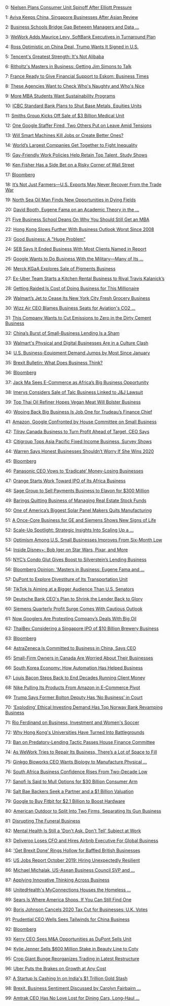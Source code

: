 0: 	 [Nielsen Plans Consumer Unit Spinoff After Elliott Pressure](https://www.bloomberg.com/news/articles/2019-11-07/nielsen-said-to-plan-spinoff-of-connect-arm-into-public-company) 

1: 	 [Aviva Keeps China, Singapore Businesses After Asian Review](https://www.bloomberg.com/news/articles/2019-11-18/aviva-keeps-its-china-singapore-businesses-after-asian-review) 

2: 	 [Business Schools Bridge Gap Between Managers and Data ...](https://www.bloomberg.com/news/articles/2019-11-05/business-schools-bridge-gap-between-managers-and-data-scientists) 

3: 	 [WeWork Adds Maurice Levy, SoftBank Executives in Turnaround Plan](https://www.bloomberg.com/news/articles/2019-11-22/wework-appoints-new-executives-as-part-of-five-year-plan) 

4: 	 [Ross Optimistic on China Deal, Trump Wants It Signed in U.S.](https://www.bloomberg.com/news/articles/2019-11-03/ross-optimistic-on-china-trade-deal-says-huawei-licenses-coming) 

5: 	 [Tencent's Greatest Strength: It's Not Alibaba](https://www.bloomberg.com/opinion/articles/2019-11-13/tencent-earnings-show-it-s-not-alibaba-and-that-s-good) 

6: 	 [Ritholtz's Masters in Business: Getting Jim Simons to Talk](https://www.bloomberg.com/opinion/articles/2019-11-01/ritholtz-s-masters-in-business-getting-jim-simons-to-talk) 

7: 	 [France Ready to Give Financial Support to Eskom: Business Times](https://www.bloomberg.com/news/articles/2019-11-10/france-ready-to-give-financial-support-to-eskom-business-times) 

8: 	 [These Agencies Want to Check Who's Naughty and Who's Nice](https://www.bloomberg.com/news/articles/2019-11-22/moody-s-s-p-race-into-esg-rating-business-in-acquisition-binge) 

9: 	 [More MBA Students Want Sustainability Programs](https://www.bloomberg.com/news/articles/2019-11-04/more-mba-students-want-sustainability-programs) 

10: 	 [ICBC Standard Bank Plans to Shut Base Metals, Equities Units](https://www.bloomberg.com/news/articles/2019-11-08/icbc-standard-bank-plans-to-shut-base-metals-and-equities-units) 

11: 	 [Smiths Group Kicks Off Sale of $3 Billion Medical Unit](https://www.bloomberg.com/news/articles/2019-11-18/smiths-is-said-to-kick-off-sale-of-3-billion-medical-business) 

12: 	 [One Google Staffer Fired, Two Others Put on Leave Amid Tensions](https://www.bloomberg.com/news/articles/2019-11-12/one-google-staffer-fired-two-others-put-on-leave-amid-tensions) 

13: 	 [Will Smart Machines Kill Jobs or Create Better Ones?](https://www.bloomberg.com/news/articles/2019-11-22/will-smart-machines-kill-jobs-or-create-better-ones-quicktake) 

14: 	 [World’s Largest Companies Get Together to Fight Inequality](https://www.bloomberg.com/news/articles/2019-11-12/danone-ceo-plans-to-expand-inequality-fight-with-new-projects) 

15: 	 [Gay-Friendly Work Policies Help Retain Top Talent, Study Shows](https://www.bloomberg.com/news/articles/2019-11-18/gay-friendly-work-policies-help-retain-top-talent-study-shows) 

16: 	 [Ken Fisher Has a Side Bet on a Risky Corner of Wall Street](https://www.bloomberg.com/news/articles/2019-11-08/ken-fisher-has-a-side-bet-on-a-risky-corner-of-wall-street) 

17: 	 [Bloomberg](https://www.bloomberg.com/news/audio/2019-11-04/stanford-tops-u-s-b-schools-ranking-podcast) 

18: 	 [It’s Not Just Farmers—U.S. Exports May Never Recover From the Trade War](https://www.bloomberg.com/news/articles/2019-11-15/see-the-states-where-trump-trade-war-is-hammering-china-exports) 

19: 	 [North Sea Oil Man Finds New Opportunities in Dying Fields](https://www.bloomberg.com/news/articles/2019-11-07/north-sea-oil-man-finds-new-opportunities-in-dying-fields) 

20: 	 [David Booth, Eugene Fama on an Academic Theory in the ...](https://www.bloomberg.com/opinion/articles/2019-11-11/david-booth-eugene-fama-on-an-academic-theory-in-the-real-world) 

21: 	 [Five Business School Deans On Why You Should Still Get an MBA](https://www.bloomberg.com/news/articles/2019-11-04/five-business-school-deans-on-why-you-should-still-get-an-mba) 

22: 	 [Hong Kong Slows Further With Business Outlook Worst Since 2008](https://www.bloomberg.com/news/articles/2019-11-05/hong-kong-slows-further-with-business-outlook-worst-since-2008) 

23: 	 [Good Business: A "Huge Problem"](https://www.bloomberg.com/news/newsletters/2019-11-13/good-business-a-huge-problem) 

24: 	 [SEB Says It Ended Business With Most Clients Named in Report](https://www.bloomberg.com/news/articles/2019-11-19/seb-given-list-of-194-firms-as-part-of-money-laundering-report) 

25: 	 [Google Wants to Do Business With the Military—Many of Its ...](https://www.bloomberg.com/features/2019-google-military-contract-dilemma/) 

26: 	 [Merck KGaA Explores Sale of Pigments Business](https://www.bloomberg.com/news/articles/2019-11-19/merck-kgaa-is-said-to-explore-a-sale-of-pigments-business) 

27: 	 [Ex-Uber Team Starts a Kitchen Rental Business to Rival Travis Kalanick’s](https://www.bloomberg.com/news/articles/2019-11-14/ex-uber-team-starts-a-kitchen-rental-business-to-rival-travis-kalanick-s) 

28: 	 [Getting Raided Is Cost of Doing Business for This Millionaire](https://www.bloomberg.com/news/articles/2019-11-21/getting-raided-is-cost-of-doing-business-for-this-millionaire) 

29: 	 [Walmart’s Jet to Cease Its New York City Fresh Grocery Business](https://www.bloomberg.com/news/articles/2019-11-22/walmart-s-jet-to-cease-its-new-york-city-fresh-grocery-business) 

30: 	 [Wizz Air CEO Blames Business Seats for Aviation's CO2 ...](https://www.bloomberg.com/news/articles/2019-11-13/wizz-air-ceo-blames-business-seats-for-aviation-s-co2-headache) 

31: 	 [This Company Wants to Cut Emissions to Zero in the Dirty Cement Business](https://www.bloomberg.com/news/articles/2019-11-06/flsmidth-wants-to-cut-emissions-to-zero-in-dirty-cement-business) 

32: 	 [China’s Burst of Small-Business Lending Is a Sham](https://www.bloomberg.com/opinion/articles/2019-11-20/china-s-tweaked-statistics-overstate-lending-to-private-business) 

33: 	 [Walmart's Physical and Digital Businesses Are in a Culture Clash](https://www.bloomberg.com/news/articles/2019-11-12/walmart-s-physical-and-digital-businesses-are-in-a-culture-clash) 

34: 	 [U.S. Business-Equipment Demand Jumps by Most Since January](https://www.bloomberg.com/news/articles/2019-11-27/u-s-business-equipment-demand-increases-by-most-since-january) 

35: 	 [Brexit Bulletin: What Does Business Think?](https://www.bloomberg.com/news/articles/2019-11-18/brexit-bulletin-what-does-business-think) 

36: 	 [Bloomberg](https://www.bloomberg.com/news/audio/2019-11-22/ilana-weinstein-discusses-hedge-fund-recruitment-podcast) 

37: 	 [Jack Ma Sees E-Commerce as Africa’s Big Business Opportunity](https://www.bloomberg.com/news/articles/2019-11-15/jack-ma-sees-virgin-land-in-africa-for-e-commerce-entrepreneurs) 

38: 	 [Imerys Considers Sale of Talc Business Linked to J&amp;J Lawsuit](https://www.bloomberg.com/news/articles/2019-11-27/imerys-said-to-mull-sale-of-talc-business-linked-to-j-j-lawsuit) 

39: 	 [Top Thai Oil Refiner Hopes Vegan Meat Will Bolster Business](https://www.bloomberg.com/news/articles/2019-11-19/thai-refiner-targets-bioplastics-vegan-meat-to-bolster-business) 

40: 	 [Wooing Back Big Business Is Job One for Trudeau’s Finance Chief](https://www.bloomberg.com/news/articles/2019-11-21/wooing-back-big-business-is-job-one-for-trudeau-s-finance-chief) 

41: 	 [Amazon, Google Confronted by House Committee on Small Business](https://www.bloomberg.com/news/articles/2019-11-14/amazon-google-confronted-by-house-committee-on-small-business) 

42: 	 [Tilray Canada Business to Turn Profit Ahead of Target, CEO Says](https://www.bloomberg.com/news/articles/2019-11-13/tilray-canada-business-to-turn-profit-ahead-of-target-ceo-says) 

43: 	 [Citigroup Tops Asia Pacific Fixed Income Business, Survey Shows](https://www.bloomberg.com/news/articles/2019-11-20/citigroup-tops-asia-pacific-fixed-income-business-survey-shows) 

44: 	 [Warren Says Honest Businesses Shouldn’t Worry If She Wins 2020](https://www.bloomberg.com/news/articles/2019-11-14/warren-says-big-business-shouldn-t-worry-about-her-presidency) 

45: 	 [Bloomberg](https://www.bloomberg.com/news/audio/2019-11-15/ash-carter-discusses-the-business-of-defense-podcast) 

46: 	 [Panasonic CEO Vows to ‘Eradicate’ Money-Losing Businesses](https://www.bloomberg.com/news/articles/2019-11-22/panasonic-ceo-vows-to-eradicate-money-losing-businesses) 

47: 	 [Orange Starts Work Toward IPO of Its Africa Business](https://www.bloomberg.com/news/articles/2019-11-15/orange-is-said-to-start-preparations-for-ipo-of-africa-business) 

48: 	 [Sage Group to Sell Payments Business to Elavon for $300 Million](https://www.bloomberg.com/news/articles/2019-11-18/sage-group-to-sell-payments-business-to-elavon-for-300-million) 

49: 	 [Barings Quitting Business of Managing Real Estate Stock Funds](https://www.bloomberg.com/news/articles/2019-11-08/barings-quitting-business-of-managing-real-estate-stock-funds) 

50: 	 [One of America’s Biggest Solar Panel Makers Quits Manufacturing](https://www.bloomberg.com/news/articles/2019-11-11/panel-maker-sunpower-will-split-into-two-separate-companies) 

51: 	 [A Once-Core Business for GE and Siemens Shows New Signs of Life](https://www.bloomberg.com/opinion/articles/2019-11-22/ge-and-siemens-see-signs-of-life-in-once-core-gas-turbine-units-k3akkbtd) 

52: 	 [Scale-Up Spotlight: Strategic Insights Into Scaling Up a ...](https://www.bloomberg.com/news/videos/2019-11-12/scale-up-spotlight-strategic-insights-into-scaling-up-a-successful-business-video) 

53: 	 [Optimism Among U.S. Small Businesses Improves From Six-Month Low](https://www.bloomberg.com/news/articles/2019-11-12/optimism-among-u-s-small-businesses-improves-from-six-month-low) 

54: 	 [Inside Disney+: Bob Iger on Star Wars, Pixar, and More](https://www.bloomberg.com/news/features/2019-11-07/inside-disney-bob-iger-on-star-wars-pixar-and-more) 

55: 	 [NYC’s Condo Glut Gives Boost to Silverstein’s Lending Business](https://www.bloomberg.com/news/articles/2019-11-27/nyc-s-condo-glut-gives-boost-to-silverstein-s-lending-business) 

56: 	 [Bloomberg Opinion: 'Masters in Business: Eugene Fama and ...](https://www.bloomberg.com/news/videos/2019-11-08/bloomberg-opinion-masters-in-business-eugene-fama-and-david-booth-11-05-2019-video) 

57: 	 [DuPont to Explore Divestiture of Its Transportation Unit](https://www.bloomberg.com/news/articles/2019-11-07/dupont-is-said-to-explore-divestiture-of-transportation-unit) 

58: 	 [TikTok Is Aiming at a Bigger Audience Than U.S. Senators](https://www.bloomberg.com/opinion/articles/2019-11-19/tiktok-taking-distance-from-china-isn-t-political-it-s-business) 

59: 	 [Deutsche Bank CEO's Plan to Shrink the Lender Back to Glory](https://www.bloomberg.com/news/features/2019-11-22/deutsche-bank-ceo-s-plan-to-shrink-the-lender-back-to-glory) 

60: 	 [Siemens Quarterly Profit Surge Comes With Cautious Outlook](https://www.bloomberg.com/news/articles/2019-11-07/siemens-expects-2020-decline-in-some-businesses-amid-car-slump) 

61: 	 [Now Googlers Are Protesting Company’s Deals With Big Oil](https://www.bloomberg.com/news/articles/2019-11-04/now-googlers-are-protesting-company-s-cloud-deals-with-big-oil) 

62: 	 [ThaiBev Considering a Singapore IPO of $10 Billion Brewery Business](https://www.bloomberg.com/news/articles/2019-11-29/thaibev-is-said-to-consider-ipo-of-10-billion-brewery-business) 

63: 	 [Bloomberg](https://www.bloomberg.com/news/audio/2019-11-08/mib-live-replay-with-eugene-fama-and-david-booth-podcast) 

64: 	 [AstraZeneca Is Committed to Business in China, Says CEO](https://www.bloomberg.com/news/videos/2019-11-06/astrazeneca-is-committed-to-business-in-china-says-ceo-video) 

65: 	 [Small-Firm Owners in Canada Are Worried About Their Businesses](https://www.bloomberg.com/news/articles/2019-11-28/small-firm-owners-in-canada-are-worried-about-their-businesses) 

66: 	 [South Korea Economy: How Automation Has Helped Business](https://www.bloomberg.com/graphics/2019-new-economy-drivers-and-disrupters/south-korea.html) 

67: 	 [Louis Bacon Steps Back to End Decades Running Client Money](https://www.bloomberg.com/news/articles/2019-11-21/moore-capital-to-return-client-capital-from-three-funds) 

68: 	 [Nike Pulling Its Products From Amazon in E-Commerce Pivot](https://www.bloomberg.com/news/articles/2019-11-13/nike-will-end-its-pilot-project-selling-products-on-amazon-site) 

69: 	 [Trump Says Former Bolton Deputy Has ‘No Business’ in Court](https://www.bloomberg.com/news/articles/2019-11-15/trump-says-former-bolton-deputy-has-no-business-in-court) 

70: 	 [‘Exploding’ Ethical Investing Demand Has Top Norway Bank Revamping Business](https://www.bloomberg.com/news/articles/2019-11-04/-exploding-esg-demand-has-top-norway-bank-revamping-business) 

71: 	 [Rio Ferdinand on Business, Investment and Women's Soccer](https://www.bloomberg.com/news/videos/2019-11-28/rio-ferdinand-on-business-investment-and-women-s-soccer-video) 

72: 	 [Why Hong Kong's Universities Have Turned Into Battlegrounds](https://www.bloomberg.com/news/articles/2019-11-13/hong-kong-universities-become-battlegrounds-after-student-death) 

73: 	 [Ban on Predatory-Lending Tactic Passes House Finance Committee](https://www.bloomberg.com/news/articles/2019-11-14/ban-on-predatory-lending-tactic-passes-house-finance-committee) 

74: 	 [As WeWork Tries to Repair Its Business, There’s a Lot of Space to Fill](https://www.bloomberg.com/news/articles/2019-11-08/wework-says-it-ll-divest-businesses-and-focus-on-co-working) 

75: 	 [Ginkgo Bioworks CEO Wants Biology to Manufacture Physical ...](https://www.bloomberg.com/news/features/2019-11-06/ginkgo-bioworks-ceo-wants-biology-to-manufacture-physical-goods) 

76: 	 [South Africa Business Confidence Rises From Two-Decade Low](https://www.bloomberg.com/news/articles/2019-11-27/south-africa-business-confidence-rises-from-two-decade-low) 

77: 	 [Sanofi Is Said to Mull Options for $30 Billion Consumer Arm](https://www.bloomberg.com/news/articles/2019-11-21/sanofi-said-to-mull-options-for-30-billion-consumer-health-arm) 

78: 	 [Salt Bae Backers Seek a Partner and a $1 Billion Valuation](https://www.bloomberg.com/news/articles/2019-11-12/salt-bae-restaurant-s-owners-are-said-to-weigh-selling-a-stake-k2vvn3j9) 

79: 	 [Google to Buy Fitbit for $2.1 Billion to Boost Hardware](https://www.bloomberg.com/news/articles/2019-11-01/google-to-buy-fitbit-for-2-1-billion-to-boost-hardware-business) 

80: 	 [American Outdoor to Split Into Two Firms, Separating Its Gun Business](https://www.bloomberg.com/news/articles/2019-11-13/american-outdoor-to-split-into-2-firms-amid-gun-sales-pressure) 

81: 	 [Disrupting The Funeral Business](https://www.bloomberg.com/news/videos/2019-11-26/disrupting-the-funeral-business-video) 

82: 	 [Mental Health Is Still a 'Don't Ask, Don't Tell' Subject at Work](https://www.bloomberg.com/news/articles/2019-11-13/mental-health-is-still-a-don-t-ask-don-t-tell-subject-at-work) 

83: 	 [Deliveroo Loses CFO and Hires Airbnb Executive For Global Business](https://www.bloomberg.com/news/articles/2019-11-28/deliveroo-loses-cfo-hires-airbnb-executive-for-global-business) 

84: 	 ['Get Brexit Done' Rings Hollow for Baffled British Businesses](https://www.bloomberg.com/news/articles/2019-11-06/-get-brexit-done-rings-hollow-for-baffled-british-businesses) 

85: 	 [US Jobs Report October 2019: Hiring Unexpectedly Resilient](https://www.bloomberg.com/news/articles/2019-11-01/u-s-hiring-resilient-with-128-000-gain-despite-strike-census) 

86: 	 [Michael Michalak, US-Asean Business Council SVP and ...](https://www.bloomberg.com/news/videos/2019-11-04/our-engagement-with-u-s-isn-t-going-as-smoothly-as-we-like-u-s-asean-business-council-video) 

87: 	 [Applying Innovative Thinking Across Business](https://www.bloomberg.com/news/videos/2019-11-12/applying-innovative-thinking-across-business-video) 

88: 	 [UnitedHealth's MyConnections Houses the Homeless ...](https://www.bloomberg.com/news/features/2019-11-05/unitedhealth-s-myconnections-houses-the-homeless-through-medicaid) 

89: 	 [Sears Is Where America Shops, If You Can Still Find One](https://www.bloomberg.com/news/articles/2019-11-08/shrinking-sears-risks-forfeiting-business-dependent-on-scale) 

90: 	 [Boris Johnson Cancels 2020 Tax Cut for Businesses: U.K. Votes](https://www.bloomberg.com/news/articles/2019-11-18/boris-johnson-faces-questions-over-his-love-life-u-k-votes) 

91: 	 [Prudential CEO Wells Sees Tailwinds for China Business](https://www.bloomberg.com/news/videos/2019-11-21/prudential-ceo-wells-sees-tailwinds-for-china-business-video) 

92: 	 [Bloomberg](https://www.bloomberg.com/news/audio/2019-11-18/baystate-business-boston-fed-president-rosengren-radio) 

93: 	 [Kerry CEO Sees M&amp;A Opportunities as DuPont Sells Unit](https://www.bloomberg.com/news/articles/2019-11-06/kerry-ceo-sees-m-a-opportunities-abound-as-dupont-sells-unit) 

94: 	 [Kylie Jenner Sells $600 Million Stake in Beauty Line to Coty](https://www.bloomberg.com/news/articles/2019-11-18/coty-buys-majority-stake-in-kylie-cosmetic-line-for-600-million) 

95: 	 [Crop Giant Bunge Reorganizes Trading in Latest Restructure](https://www.bloomberg.com/news/articles/2019-11-13/crop-giant-bunge-reorganizes-trading-in-latest-restructure-move) 

96: 	 [Uber Puts the Brakes on Growth at Any Cost](https://www.bloomberg.com/opinion/articles/2019-11-04/uber-earnings-ride-hailing-company-abandons-growth-at-any-cost) 

97: 	 [A Startup Is Cashing In on India's $1 Trillion Gold Stash](https://www.bloomberg.com/news/articles/2019-11-06/a-startup-is-cashing-in-on-india-s-1-trillion-gold-stash) 

98: 	 [Brexit, Business Sentiment Discussed by Carolyn Fairbairn ...](https://www.bloomberg.com/news/videos/2019-11-18/business-is-looking-for-a-good-brexit-deal-says-cdi-s-fairbairn-video) 

99: 	 [Amtrak CEO Has No Love Lost for Dining Cars, Long-Haul ...](https://www.bloomberg.com/news/features/2019-11-20/amtrak-ceo-has-no-love-lost-for-dining-cars-long-haul-routes) 

